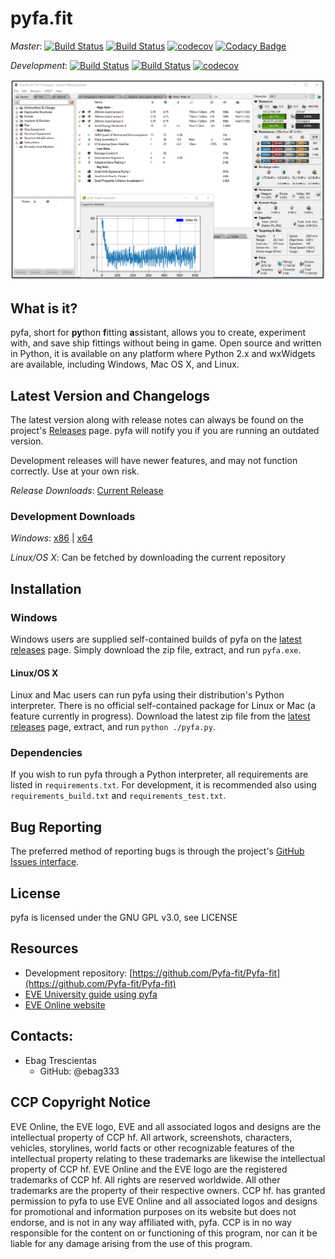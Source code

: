 # pyfa.fit

_Master_: [![Build Status](https://travis-ci.org/Pyfa-fit/Pyfa.svg?branch=master)](https://travis-ci.org/pyfa-fit/Pyfa) [![Build Status](https://ci.appveyor.com/api/projects/status/6o0qe49yajcg7hyy/branch/master?svg=true)](https://ci.appveyor.com/project/Ebag333/pyfa-nr5qw/branch/master) [![codecov](https://codecov.io/gh/Pyfa-fit/Pyfa-fit/branch/master/graph/badge.svg)](https://codecov.io/gh/Pyfa-fit/Pyfa) [![Codacy Badge](https://api.codacy.com/project/badge/Grade/86ace8fc05c24ae59b61e0223f7d161b)](https://www.codacy.com/app/Ebag333/Pyfa-fit?utm_source=github.com&amp;utm_medium=referral&amp;utm_content=Pyfa-fit/Pyfa-fit&amp;utm_campaign=Badge_Grade)

_Development_: [![Build Status](https://travis-ci.org/Pyfa-fit/Pyfa.svg?branch=development)](https://travis-ci.org/pyfa-fit/Pyfa) [![Build Status](https://ci.appveyor.com/api/projects/status/6o0qe49yajcg7hyy/branch/development?svg=true)](https://ci.appveyor.com/project/Ebag333/pyfa-nr5qw/branch/development) [![codecov](https://codecov.io/gh/Pyfa-fit/Pyfa-fit/branch/development/graph/badge.svg)](https://codecov.io/gh/Pyfa-fit/Pyfa)

![pyfa](/imgs/mainframe.png "Pyfa")
## What is it?

pyfa, short for **py**thon **f**itting **a**ssistant, allows you to create, experiment with, and save ship fittings without being in game. Open source and written in Python, it is available on any platform where Python 2.x and wxWidgets are available, including Windows, Mac OS X, and Linux.

## Latest Version and Changelogs

The latest version along with release notes can always be found on the project's [Releases](https://github.com/Pyfa-fit/Pyfa/releases) page. pyfa will notify you if you are running an outdated version.  

Development releases will have newer features, and may not function correctly. Use at your own risk.

_*Release Downloads*_:
[Current Release](https://github.com/Pyfa-fit/Pyfa/releases)

### Development Downloads

_*Windows*_:
[x86](https://ci.appveyor.com/api/projects/Ebag333/pyfa-nr5qw/artifacts/Pyfa_Windows.zip?branch=development&job=Environment%3A%20PYTHON%3DC%3A%5CPython27%2C%20PYTHON_VERSION%3D2.7.x%2C%20PYTHON_ARCH%3D32)
 | 
[x64](https://ci.appveyor.com/api/projects/Ebag333/pyfa-nr5qw/artifacts/Pyfa_Windows_x64.zip?branch=development&job=Environment%3A%20PYTHON%3DC%3A%5CPython27-x64%2C%20PYTHON_VERSION%3D2.7.x%2C%20PYTHON_ARCH%3D64)

_*Linux/OS X*_:
Can be fetched by downloading the current repository

## Installation

### Windows
Windows users are supplied self-contained builds of pyfa on the [latest releases](https://github.com/Pyfa-fit/Pyfa-fit/releases/latest) page. Simply download the zip file, extract, and run `pyfa.exe`.

#### Linux/OS X
 Linux and Mac users can run pyfa using their distribution's Python interpreter. There is no official self-contained package for Linux or Mac (a feature currently in progress).  Download the latest zip file from the [latest releases](https://github.com/Pyfa-fit/Pyfa-fit/releases/latest) page, extract, and run `python ./pyfa.py`.

### Dependencies
If you wish to run pyfa through a Python interpreter, all requirements are listed in `requirements.txt`.
For development, it is recommended also using `requirements_build.txt` and `requirements_test.txt`.

## Bug Reporting
The preferred method of reporting bugs is through the project's [GitHub Issues interface](https://github.com/pyfa-fit/Pyfa-fit/issues).

## License
pyfa is licensed under the GNU GPL v3.0, see LICENSE

## Resources
* Development repository: [https://github.com/Pyfa-fit/Pyfa-fit](https://github.com/Pyfa-fit/Pyfa-fit)
* [EVE University guide using pyfa](http://wiki.eveuniversity.org/Guide_to_using_PYFA)
* [EVE Online website](http://www.eveonline.com/)

## Contacts:
* Ebag Trescientas
    * GitHub: @ebag333

## CCP Copyright Notice
EVE Online, the EVE logo, EVE and all associated logos and designs are the intellectual property of CCP hf. All artwork, screenshots, characters, vehicles, storylines, world facts or other recognizable features of the intellectual property relating to these trademarks are likewise the intellectual property of CCP hf. EVE Online and the EVE logo are the registered trademarks of CCP hf. All rights are reserved worldwide. All other trademarks are the property of their respective owners. CCP hf. has granted permission to pyfa to use EVE Online and all associated logos and designs for promotional and information purposes on its website but does not endorse, and is not in any way affiliated with, pyfa. CCP is in no way responsible for the content on or functioning of this program, nor can it be liable for any damage arising from the use of this program.
